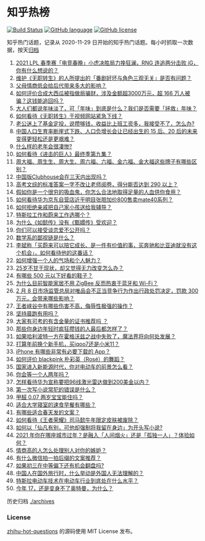 # 知乎热榜
[![Build Status](https://github.com/ToWeLong/zhihu-hot-questions/workflows/CI/badge.svg)](https://github.com/ToWeLong/zhihu-hot-questions/actions)
[![GitHub language](https://img.shields.io/badge/language-golang-orange.svg)](https://golang.org/)
[![GitHub license](https://img.shields.io/github/license/ToWeLong/zhihu-hot-questions)](https://github.com/ToWeLong/zhihu-hot-questions/blob/main/LICENSE)

知乎热门话题，记录从 2020-11-29 日开始的知乎热门话题。每小时抓取一次数据，按天[归档](./archives)

<!-- BEGIN -->

1. [2021 LPL 春季赛「电竞春晚」小虎决胜局力挽狂澜，RNG 连追两分击败 iG，你有什么想说的？](https://www.zhihu.com/question/443340520)
1. [维护《无职转生》的人所提出的「番剧好坏与角色三观无关」是否有问题？](https://www.zhihu.com/question/442868512)
1. [父母情商低会给后代带来多大的影响？](https://www.zhihu.com/question/38642896)
1. [如何评价合成大西瓜被指做局骗财，涉及金额超3000万元，超 166 万人被骗？这钱能追回吗？](https://www.zhihu.com/question/443284167)
1. [大人们都说年味淡了，可「年味」到底是什么？我们是否需要「拯救」年味？](https://www.zhihu.com/question/442835821)
1. [如何看待《无职转生》于视频网站紧急下线？](https://www.zhihu.com/question/443359014)
1. [老公迷上了基金定投，说攒够钱，收益比上班工资多，我接受不了，怎么办?](https://www.zhihu.com/question/418202692)
1. [中国人口生育率断崖式下跌、人口负增长会让已经出生的 15 后、20 后的未来变得更轻松还是更艰难？](https://www.zhihu.com/question/443275766)
1. [什么样的老年会很凄惨?](https://www.zhihu.com/question/442375719)
1. [如何看待《进击的巨人》最终季第九集？](https://www.zhihu.com/question/443336588)
1. [周大福、周生生、周大生、周六福、六福、金六福、金大福这些牌子有哪些区别？](https://www.zhihu.com/question/32209352)
1. [中国版Clubhouse会在三天内出现吗？](https://www.zhihu.com/question/442389365)
1. [高考文综的标准答案一字不改让老师阅卷，得分能否达到 290 以上？](https://www.zhihu.com/question/443144185)
1. [假如你是一个很穷的吸血鬼，你怎么合法地取得足量的人血供你食用？](https://www.zhihu.com/question/443273171)
1. [如何看待华为京东自营店近乎明目张胆加价800售卖mate40系列？](https://www.zhihu.com/question/442730263)
1. [如何拒绝亲戚把自己家小孩送给我辅导？](https://www.zhihu.com/question/27775921)
1. [特斯拉工作和蔚来工作选哪个？](https://www.zhihu.com/question/440648048)
1. [为什么《如懿传》没有《甄嬛传》受欢迎？](https://www.zhihu.com/question/438321740)
1. [你们可以接受谈恋爱不公开吗？](https://www.zhihu.com/question/440939084)
1. [数学系的鄙视链是什么？](https://www.zhihu.com/question/353756542)
1. [李斌称「买蔚来可以陪它成长、是一件有价值的事，买奔驰和比亚迪就没有这个机会」，如何看待他的这番话？](https://www.zhihu.com/question/443276338)
1. [如何增强一个人的气场和个人魅力？](https://www.zhihu.com/question/21760519)
1. [25岁不甘于现状，却又觉得无力改变怎么办？](https://www.zhihu.com/question/442968097)
1. [有哪些 500 元以下好看的鞋子？](https://www.zhihu.com/question/315597896)
1. [为什么目前智能家居不用 ZigBee 反而热衷于蓝牙和 Wi-Fi？](https://www.zhihu.com/question/439169826)
1. [2 月 8 日市场监管总局对唯品会不正当竞争行为作出行政处罚决定，罚款 300 万元，会带来哪些影响？](https://www.zhihu.com/question/443405680)
1. [王者峡谷中有哪些伤害不高，侮辱性极强的操作？](https://www.zhihu.com/question/442469641)
1. [坚持晨跑有用吗？](https://www.zhihu.com/question/436666369)
1. [大家有可考的有含金量的证书推荐吗 ？](https://www.zhihu.com/question/428848820)
1. [那些你身边年轻时疯狂攒钱的人最后都怎样了？](https://www.zhihu.com/question/408964456)
1. [如果哈利波特一方在霍格沃兹之战中失败了，魔法界将向何处发展？](https://www.zhihu.com/question/412004472)
1. [打算年前换个新手机，买iqoo7还是小米11？](https://www.zhihu.com/question/440485084)
1. [iPhone 有哪些非常有必要下载的 App？](https://www.zhihu.com/question/28306141)
1. [如何评价 blackpink 朴彩英（Rosé）的舞蹈？](https://www.zhihu.com/question/319449403)
1. [国家进入新能源时代，你对电动车的前景怎么看？](https://www.zhihu.com/question/326740891)
1. [你会等一个人两年吗？](https://www.zhihu.com/question/433370621)
1. [怎样看待华为宣称要把96线激光雷达做到200美金以内？](https://www.zhihu.com/question/433267289)
1. [第一次写小说常犯的错误是什么？](https://www.zhihu.com/question/412175351)
1. [甲醛 0.07 两岁宝宝能住吗？](https://www.zhihu.com/question/442317516)
1. [适合大学寝室的速食早餐有哪些？](https://www.zhihu.com/question/27079269)
1. [有哪些适合春天发的文案？](https://www.zhihu.com/question/440386496)
1. [如何看待《王者荣耀》司马懿牛年限定皮肤被废除？](https://www.zhihu.com/question/442920726)
1. [如何以「仙凡有别，可他却强制将我留在身边」为开头写小说?](https://www.zhihu.com/question/435147439)
1. [2021 年你在哪座城市过年？是融入「人间烟火」还是「孤独一人」？体验如何？](https://www.zhihu.com/question/442984719)
1. [情商高的人怎么处理别人对你的嫉妒？](https://www.zhihu.com/question/298484446)
1. [有什么微信拍一拍后缀的文案推荐？](https://www.zhihu.com/question/404874648)
1. [如果初三在中等偏下还有机会翻盘吗?](https://www.zhihu.com/question/441155090)
1. [中国人在国外旅行时，什么举动是外国人无法理解的？](https://www.zhihu.com/question/437809753)
1. [特斯拉电动车技术在电动车行业到底处在什么水平？](https://www.zhihu.com/question/27612031)
1. [今年 17，还是变身不了奥特曼，为什么？](https://www.zhihu.com/question/373409849)

<!-- END -->

历史归档 [./archives](./archives)


### License
[zhihu-hot-questions](https://github.com/towelong/zhihu-hot-questions) 的源码使用 MIT License 发布。